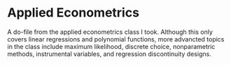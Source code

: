 # Applied Econometrics 

A do-file from the applied econometrics class I took. Although this only covers linear regressions and polynomial functions, more advancted topics in the class include maximum likelihood, discrete choice, nonparametric methods, instrumental variables, and regression discontinuity designs. 
